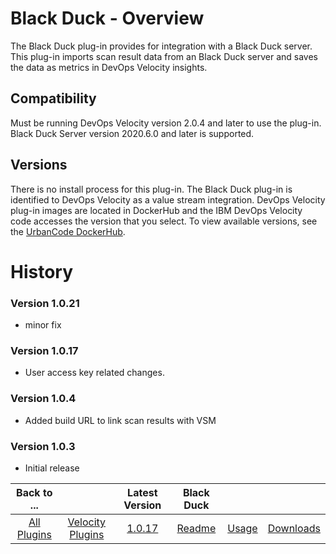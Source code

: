 
# Black Duck - Overview


The Black Duck plug-in provides for integration with a Black Duck server. This plug-in imports scan result data from an Black Duck server and saves the data as metrics in DevOps Velocity insights.

## Compatibility

Must be running DevOps Velocity version 2.0.4 and later to use the plug-in. Black Duck Server version 2020.6.0 and later is supported.

## Versions
There is no install process for this plug-in. The Black Duck plug-in is identified to DevOps Velocity as a value stream integration. DevOps Velocity plug-in images are located in DockerHub and the IBM DevOps Velocity code accesses the version that you select. To view available versions, see the [UrbanCode DockerHub](https://hub.docker.com/r/urbancode/ucv-ext-blackduck/tags).

# History

### Version 1.0.21

* minor fix

### Version 1.0.17

* User access key related changes.

### Version 1.0.4

* Added build URL to link scan results with VSM

### Version 1.0.3

* Initial release


|Back to ...||Latest Version|Black Duck |||
| :---: | :---: | :---: | :---: | :---: | :---: |
|[All Plugins](../../index.md)|[Velocity Plugins](../README.md)|[1.0.17](https://raw.githubusercontent.com/UrbanCode/IBM-UCV-PLUGINS/main/files/ucv-ext-blackduck/ucv-ext-blackduck-1.0.17.tar.zip)|[Readme](README.md)|[Usage](usage.md)|[Downloads](downloads.md)|
